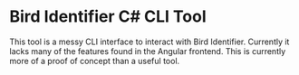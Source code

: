 # Bird Identifier C# CLI Tool

This tool is a messy CLI interface to interact with Bird Identifier. Currently it lacks many of the features found in the Angular frontend. This is currently more of a proof of concept than a useful tool.